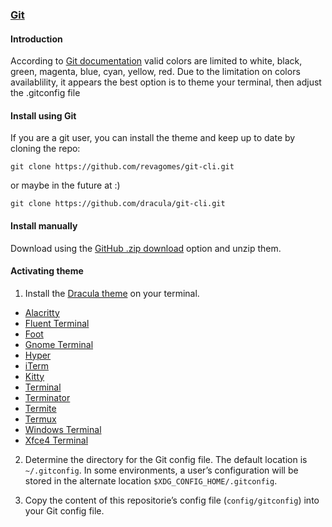 ### [Git](http://git-scm.com/)

#### Introduction

According to [Git documentation](https://git-scm.com/docs/git-config) valid colors are limited to white, black, green, magenta, blue, cyan, yellow, red.
Due to the limitation on colors availablility, it appears the best option is to theme your terminal, then adjust the .gitconfig file

#### Install using Git

If you are a git user, you can install the theme and keep up to date by cloning the repo:

    git clone https://github.com/revagomes/git-cli.git

or maybe in the future at :)

    git clone https://github.com/dracula/git-cli.git

#### Install manually

Download using the [GitHub .zip download](https://github.com/revagomes/git-cli/archive/master.zip) option and unzip them.

#### Activating theme

1. Install the [Dracula theme](https://draculatheme.com/) on your terminal.
- [Alacritty](https://draculatheme.com/alacritty)
- [Fluent Terminal](https://draculatheme.com/fluent-terminal)
- [Foot](https://draculatheme.com/foot-terminal)
- [Gnome Terminal](https://draculatheme.com/gnome-terminal)
- [Hyper](https://draculatheme.com/hyper)
- [iTerm](https://draculatheme.com/iterm)
- [Kitty](https://draculatheme.com/kitty)
- [Terminal](https://draculatheme.com/terminal)
- [Terminator](https://draculatheme.com/terminator)
- [Termite](https://draculatheme.com/termite)
- [Termux](https://draculatheme.com/termux)
- [Windows Terminal](https://draculatheme.com/windows-terminal)
- [Xfce4 Terminal](https://draculatheme.com/xfce4-terminal)

2. Determine the directory for the Git config file. The default location is `~/.gitconfig`. In some environments, a user’s configuration will be stored in the alternate location `$XDG_CONFIG_HOME/.gitconfig`.

3. Copy the content of this repositorie’s config file (`config/gitconfig`) into your Git config file.

